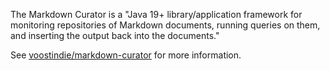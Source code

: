 The Markdown Curator is a "Java 19+ library/application framework for monitoring repositories of Markdown documents, running queries on them, and inserting the output back into the documents."

See [voostindie/markdown-curator](https://github.com/voostindie/markdown-curator) for more information.
